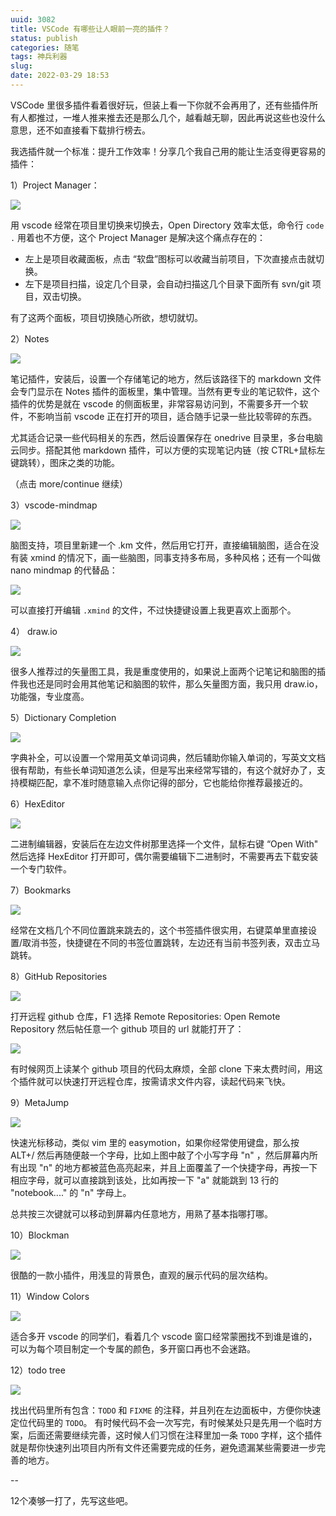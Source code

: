 ```yaml
---
uuid: 3082
title: VSCode 有哪些让人眼前一亮的插件？
status: publish
categories: 随笔
tags: 神兵利器
slug: 
date: 2022-03-29 18:53
---
```

VSCode 里很多插件看着很好玩，但装上看一下你就不会再用了，还有些插件所有人都推过，一堆人推来推去还是那么几个，越看越无聊，因此再说这些也没什么意思，还不如直接看下载排行榜去。

我选插件就一个标准：提升工作效率！分享几个我自己用的能让生活变得更容易的插件：

1）Project Manager：

![](https://skywind3000.github.io/images/blog/2022/vscode/vsc1.png)

用 vscode 经常在项目里切换来切换去，Open Directory 效率太低，命令行 `code .` 用着也不方便，这个 Project Manager 是解决这个痛点存在的：

- 左上是项目收藏面板，点击 “软盘”图标可以收藏当前项目，下次直接点击就切换。
- 左下是项目扫描，设定几个目录，会自动扫描这几个目录下面所有 svn/git 项目，双击切换。

有了这两个面板，项目切换随心所欲，想切就切。

2）Notes

![](https://skywind3000.github.io/images/blog/2022/vscode/vsc2.png)

笔记插件，安装后，设置一个存储笔记的地方，然后该路径下的 markdown 文件会专门显示在 Notes 插件的面板里，集中管理。当然有更专业的笔记软件，这个插件的优势是就在 vscode 的侧面板里，非常容易访问到，不需要多开一个软件，不影响当前 vscode 正在打开的项目，适合随手记录一些比较零碎的东西。

尤其适合记录一些代码相关的东西，然后设置保存在 onedrive 目录里，多台电脑云同步。搭配其他 markdown 插件，可以方便的实现笔记内链（按 CTRL+鼠标左键跳转），图床之类的功能。

（点击 more/continue 继续）

<!--more-->

3）vscode-mindmap

![](https://skywind3000.github.io/images/blog/2022/vscode/vsc3.jpg)

脑图支持，项目里新建一个 .km 文件，然后用它打开，直接编辑脑图，适合在没有装 xmind 的情况下，画一些脑图，同事支持多布局，多种风格；还有一个叫做 nano mindmap 的代替品：

![](https://skywind3000.github.io/images/blog/2022/vscode/vsc4.jpg)

可以直接打开编辑 `.xmind` 的文件，不过快捷键设置上我更喜欢上面那个。

4） draw.io

![](https://skywind3000.github.io/images/blog/2022/vscode/vsc5.jpg)

很多人推荐过的矢量图工具，我是重度使用的，如果说上面两个记笔记和脑图的插件我也还是同时会用其他笔记和脑图的软件，那么矢量图方面，我只用 draw.io，功能强，专业度高。

5）Dictionary Completion

![](https://skywind3000.github.io/images/blog/2022/vscode/vsc6.jpg)

字典补全，可以设置一个常用英文单词词典，然后辅助你输入单词的，写英文文档很有帮助，有些长单词知道怎么读，但是写出来经常写错的，有这个就好办了，支持模糊匹配，拿不准时随意输入点你记得的部分，它也能给你推荐最接近的。

6）HexEditor

![](https://skywind3000.github.io/images/blog/2022/vscode/vsc7.jpg)

二进制编辑器，安装后在左边文件树那里选择一个文件，鼠标右键 “Open With" 然后选择 HexEditor 打开即可，偶尔需要编辑下二进制时，不需要再去下载安装一个专门软件。

7）Bookmarks

![](https://skywind3000.github.io/images/blog/2022/vscode/vsc8.jpg)

经常在文档几个不同位置跳来跳去的，这个书签插件很实用，右键菜单里直接设置/取消书签，快捷键在不同的书签位置跳转，左边还有当前书签列表，双击立马跳转。

8）GitHub Repositories

![](https://skywind3000.github.io/images/blog/2022/vscode/vsc9.jpg)

打开远程 github 仓库，F1 选择 Remote Repositories: Open Remote Repository 然后帖任意一个 github 项目的 url 就能打开了：

![](https://skywind3000.github.io/images/blog/2022/vscode/vsc10.jpg)

有时候网页上读某个 github 项目的代码太麻烦，全部 clone 下来太费时间，用这个插件就可以快速打开远程仓库，按需请求文件内容，读起代码来飞快。

9）MetaJump

![](https://skywind3000.github.io/images/blog/2022/vscode/vsc11.jpg)

快速光标移动，类似 vim 里的 easymotion，如果你经常使用键盘，那么按 ALT+/ 然后再随便敲一个字母，比如上图中敲了个小写字母 "n" ，然后屏幕内所有出现 "n" 的地方都被蓝色高亮起来，并且上面覆盖了一个快捷字母，再按一下相应字母，就可以直接跳到该处，比如再按一下 "a" 就能跳到 13 行的 "notebook...." 的 "n" 字母上。

总共按三次键就可以移动到屏幕内任意地方，用熟了基本指哪打哪。

10）Blockman

![](https://skywind3000.github.io/images/blog/2022/vscode/vsc12.jpg)

很酷的一款小插件，用浅显的背景色，直观的展示代码的层次结构。

11）Window Colors

![](https://skywind3000.github.io/images/blog/2022/vscode/vsc13.png)

适合多开 vscode 的同学们，看着几个 vscode 窗口经常蒙圈找不到谁是谁的，可以为每个项目制定一个专属的颜色，多开窗口再也不会迷路。

12）todo tree

![](https://skywind3000.github.io/images/blog/2022/vscode/vsc14.png)

找出代码里所有包含：`TODO` 和 `FIXME` 的注释，并且列在左边面板中，方便你快速定位代码里的 `TODO`。 有时候代码不会一次写完，有时候某处只是先用一个临时方案，后面还需要继续完善，这时候人们习惯在注释里加一条 `TODO` 字样，这个插件就是帮你快速列出项目内所有文件还需要完成的任务，避免遗漏某些需要进一步完善的地方。

--

12个凑够一打了，先写这些吧。

